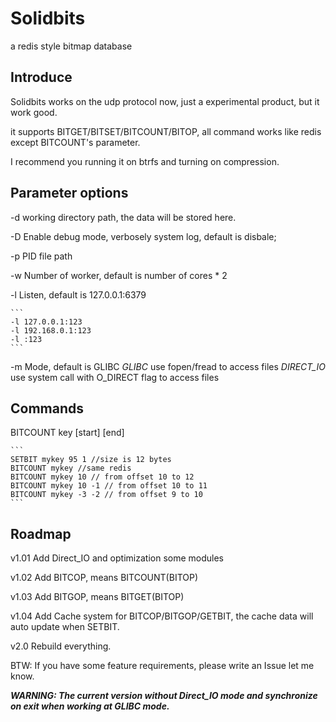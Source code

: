 # Solidbits
a redis style bitmap database

## Introduce

Solidbits works on the udp protocol now, just a experimental product, but it work good.

it supports BITGET/BITSET/BITCOUNT/BITOP, all command works like redis except BITCOUNT's parameter. 

I recommend you running it on btrfs and turning on compression.


## Parameter options

-d  working directory path, the data will be stored here.

-D  Enable debug mode, verbosely system log, default is disbale;

-p  PID file path

-w  Number of worker, default is number of cores * 2

-l  Listen, default is 127.0.0.1:6379

    ```
    -l 127.0.0.1:123
    -l 192.168.0.1:123
    -l :123
    ```

-m  Mode, default is GLIBC
    *GLIBC* use fopen/fread to access files
    *DIRECT_IO* use system call with O_DIRECT flag to access files
    
## Commands

BITCOUNT key [start] [end]

    ```
    SETBIT mykey 95 1 //size is 12 bytes
    BITCOUNT mykey //same redis
    BITCOUNT mykey 10 // from offset 10 to 12
    BITCOUNT mykey 10 -1 // from offset 10 to 11
    BITCOUNT mykey -3 -2 // from offset 9 to 10
    ```


## Roadmap

v1.01 Add Direct_IO and optimization some modules

v1.02 Add BITCOP, means BITCOUNT(BITOP)

v1.03 Add BITGOP, means BITGET(BITOP)

v1.04 Add Cache system for BITCOP/BITGOP/GETBIT, the cache data will auto update when SETBIT.

v2.0 Rebuild everything.

BTW: If you have some feature requirements, please write an Issue let me know.



***WARNING: The current version without Direct_IO mode and synchronize on exit when working at GLIBC mode.***
